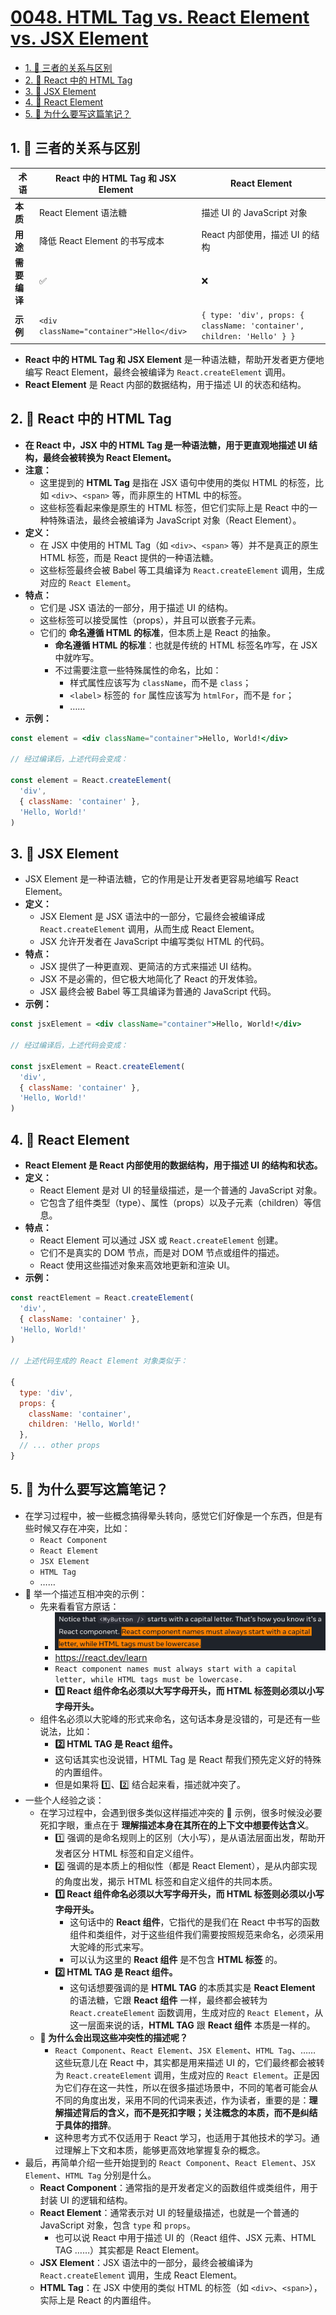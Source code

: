 # [0048. HTML Tag vs. React Element vs. JSX Element](https://github.com/Tdahuyou/react/tree/main/0048.%20HTML%20Tag%20vs.%20React%20Element%20vs.%20JSX%20Element)

<!-- region:toc -->
- [1. 📒 三者的关系与区别](#1--三者的关系与区别)
- [2. 📒 React 中的 HTML Tag](#2--react-中的-html-tag)
- [3. 📒 JSX Element](#3--jsx-element)
- [4. 📒 React Element](#4--react-element)
- [5. 🤔 为什么要写这篇笔记？](#5--为什么要写这篇笔记)
<!-- endregion:toc -->

## 1. 📒 三者的关系与区别

| **术语**           | **React 中的 HTML Tag 和 JSX Element**   | **React Element**                                                       |
| ------------------ | ---------------------------------------- | ----------------------------------------------------------------------- |
| **本质**           | React Element 语法糖                     | 描述 UI 的 JavaScript 对象                                              |
| **用途**           | 降低 React Element 的书写成本            | React 内部使用，描述 UI 的结构                                          |
| **需要编译**       | ✅                                       | ❌                                                                      |
| **示例**           | `<div className="container">Hello</div>` | `{ type: 'div', props: { className: 'container', children: 'Hello' } }` |

- **React 中的 HTML Tag 和 JSX Element** 是一种语法糖，帮助开发者更方便地编写 React Element，最终会被编译为 `React.createElement` 调用。
- **React Element** 是 React 内部的数据结构，用于描述 UI 的状态和结构。

## 2. 📒 React 中的 HTML Tag

- **在 React 中，JSX 中的 HTML Tag 是一种语法糖，用于更直观地描述 UI 结构，最终会被转换为 React Element。**
- **注意：**
  - 这里提到的 **HTML Tag** 是指在 JSX 语句中使用的类似 HTML 的标签，比如 `<div>`、`<span>` 等，而非原生的 HTML 中的标签。
  - 这些标签看起来像是原生的 HTML 标签，但它们实际上是 React 中的一种特殊语法，最终会被编译为 JavaScript 对象（React Element）。
- **定义：**
  - 在 JSX 中使用的 HTML Tag（如 `<div>`、`<span>` 等）并不是真正的原生 HTML 标签，而是 React 提供的一种语法糖。
  - 这些标签最终会被 Babel 等工具编译为 `React.createElement` 调用，生成对应的 `React Element`。
- **特点：**
  - 它们是 JSX 语法的一部分，用于描述 UI 的结构。
  - 这些标签可以接受属性（props），并且可以嵌套子元素。
  - 它们的 **命名遵循 HTML 的标准**，但本质上是 React 的抽象。
    - **命名遵循 HTML 的标准**：也就是传统的 HTML 标签名咋写，在 JSX 中就咋写。
    - 不过需要注意一些特殊属性的命名，比如：
      - 样式属性应该写为 `className`，而不是 `class`；
      - `<label>` 标签的 `for` 属性应该写为 `htmlFor`，而不是 `for`；
      - ……
- **示例：**

```jsx
const element = <div className="container">Hello, World!</div>

// 经过编译后，上述代码会变成：

const element = React.createElement(
  'div',
  { className: 'container' },
  'Hello, World!'
)
```

## 3. 📒 JSX Element

- JSX Element 是一种语法糖，它的作用是让开发者更容易地编写 React Element。
- **定义：**
  - JSX Element 是 JSX 语法中的一部分，它最终会被编译成 `React.createElement` 调用，从而生成 React Element。
  - JSX 允许开发者在 JavaScript 中编写类似 HTML 的代码。
- **特点：**
  - JSX 提供了一种更直观、更简洁的方式来描述 UI 结构。
  - JSX 不是必需的，但它极大地简化了 React 的开发体验。
  - JSX 最终会被 Babel 等工具编译为普通的 JavaScript 代码。
- **示例：**

```jsx
const jsxElement = <div className="container">Hello, World!</div>

// 经过编译后，上述代码会变成：

const jsxElement = React.createElement(
  'div',
  { className: 'container' },
  'Hello, World!'
)
```

## 4. 📒 React Element

- **React Element 是 React 内部使用的数据结构，用于描述 UI 的结构和状态。**
- **定义：**
  - React Element 是对 UI 的轻量级描述，是一个普通的 JavaScript 对象。
  - 它包含了组件类型（type）、属性（props）以及子元素（children）等信息。
- **特点：**
  - React Element 可以通过 JSX 或 `React.createElement` 创建。
  - 它们不是真实的 DOM 节点，而是对 DOM 节点或组件的描述。
  - React 使用这些描述对象来高效地更新和渲染 UI。
- **示例：**

```javascript
const reactElement = React.createElement(
  'div',
  { className: 'container' },
  'Hello, World!'
)

// 上述代码生成的 React Element 对象类似于：

{
  type: 'div',
  props: {
    className: 'container',
    children: 'Hello, World!'
  },
  // ... other props
}
```


## 5. 🤔 为什么要写这篇笔记？

- 在学习过程中，被一些概念搞得晕头转向，感觉它们好像是一个东西，但是有些时候又存在冲突，比如：
  - `React Component`
  - `React Element`
  - `JSX Element`
  - `HTML Tag`
  - ……
- 🌰 举一个描述互相冲突的示例：
  - 先来看看官方原话：
    - ![](assets/2025-02-15-05-49-02.png)
    - https://react.dev/learn
    - `React component names must always start with a capital letter, while HTML tags must be lowercase.`
    - **1️⃣ React 组件命名必须以大写字母开头，而 HTML 标签则必须以小写字母开头。**
  - 组件名必须以大驼峰的形式来命名，这句话本身是没错的，可是还有一些说法，比如：
    - **2️⃣ HTML TAG 是 React 组件。**
    - 这句话其实也没说错，HTML Tag 是 React 帮我们预先定义好的特殊的内置组件。
    - 但是如果将 1️⃣、2️⃣ 结合起来看，描述就冲突了。
- 一些个人经验之谈：
  - 在学习过程中，会遇到很多类似这样描述冲突的 🌰 示例，很多时候没必要死扣字眼，重点在于 **理解描述本身在其所在的上下文中想要传达含义**。
    - 1️⃣ 强调的是命名规则上的区别（大小写），是从语法层面出发，帮助开发者区分 HTML 标签和自定义组件。
    - 2️⃣ 强调的是本质上的相似性（都是 React Element），是从内部实现的角度出发，揭示 HTML 标签和自定义组件的共同本质。
    - **1️⃣ React 组件命名必须以大写字母开头，而 HTML 标签则必须以小写字母开头。**
      - 这句话中的 **React 组件**，它指代的是我们在 React 中书写的函数组件和类组件，对于这些组件我们需要按照规范来命名，必须采用大驼峰的形式来写。
      - 可以认为这里的 **React 组件** 是不包含 **HTML 标签** 的。
    - **2️⃣ HTML TAG 是 React 组件。**
      - 这句话想要强调的是 **HTML TAG** 的本质其实是 **React Element** 的语法糖，它跟 **React 组件** 一样，最终都会被转为 `React.createElement` 函数调用，生成对应的 `React Element`，从这一层面来说的话，**HTML TAG** 跟 **React 组件** 本质是一样的。
  - **🤔 为什么会出现这些冲突性的描述呢？**
    - `React Component`、`React Element`、`JSX Element`、`HTML Tag`、…… 这些玩意儿在 React 中，其实都是用来描述 UI 的，它们最终都会被转为 `React.createElement` 调用，生成对应的 `React Element`。正是因为它们存在这一共性，所以在很多描述场景中，不同的笔者可能会从不同的角度出发，采用不同的代词来表述，作为读者，重要的是：**理解描述背后的含义，而不是死扣字眼；关注概念的本质，而不是纠结于具体的措辞**。
    - 这种思考方式不仅适用于 React 学习，也适用于其他技术的学习。通过理解上下文和本质，能够更高效地掌握复杂的概念。
- 最后，再简单介绍一些开始提到的 `React Component`、`React Element`、`JSX Element`、`HTML Tag` 分别是什么。
  - **React Component**：通常指的是开发者定义的函数组件或类组件，用于封装 UI 的逻辑和结构。
  - **React Element**：通常表示对 UI 的轻量级描述，也就是一个普通的 JavaScript 对象，包含 `type` 和 `props`。
    - 也可以说 React 中用于描述 UI 的（React 组件、JSX 元素、HTML TAG ……）其实都是 React Element。
  - **JSX Element**：JSX 语法中的一部分，最终会被编译为 `React.createElement` 调用，生成 React Element。
  - **HTML Tag**：在 JSX 中使用的类似 HTML 的标签（如 `<div>`、`<span>`），实际上是 React 的内置组件。

